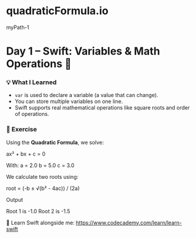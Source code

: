 # quadraticFormula.io
myPath-1

# Day 1 – Swift: Variables & Math Operations 🧮

### 💡 What I Learned
- `var` is used to declare a variable (a value that can change).
- You can store multiple variables on one line.
- Swift supports real mathematical operations like square roots and order of operations.

### 🧠 Exercise
Using the **Quadratic Formula**, we solve:

ax² + bx + c = 0

With:
a = 2.0
b = 5.0
c = 3.0


We calculate two roots using:

root = (-b ± √(b² - 4ac)) / (2a)

Output

Root 1 is -1.0
Root 2 is -1.5


📘 Learn Swift alongside me:
https://www.codecademy.com/learn/learn-swift
